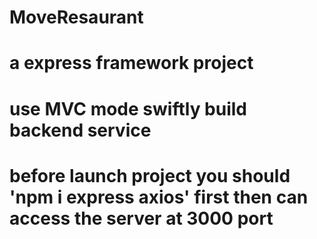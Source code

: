 # MoveResaurant
# a express framework project  
# use MVC mode swiftly build backend service   
# before launch project  you should 'npm i express axios' first then can access the server at 3000 port   
